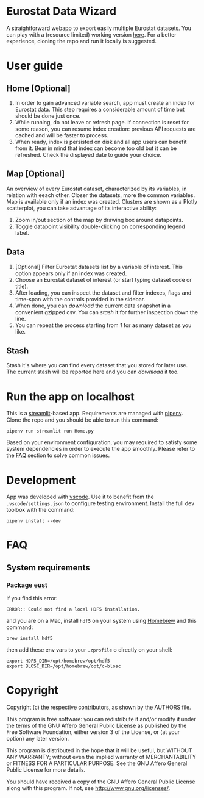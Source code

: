 # Eurostat Data Wizard
A straightforward webapp to export easily multiple Eurostat datasets. You can play with a (resource limited) working version [here](https://eurostat-datawizard.streamlit.app). For a better experience, cloning the repo and run it locally is suggested.

# User guide
## Home [Optional]
1. In order to gain advanced variable search, app must create an index for Eurostat data. This step requires a considerable amount of time but should be done just once. 
2. While running, do not leave or refresh page. If connection is reset for some reason, you can resume index creation: previous API requests are cached and will be faster to process.
3. When ready, index is persisted on disk and all app users can benefit from it. Bear in mind that index can become too old but it can be refreshed. Check the displayed date to guide your choice.

## Map [Optional]
An overview of every Eurostat dataset, characterized by its variables, in relation with eeach other. Closer the datasets, more the common variables. Map is available only if an index was created. Clusters are shown as a Plotly scatterplot, you can take advantage of its interactive ability:
1. Zoom in/out section of the map by drawing box around datapoints.
2. Toggle datapoint visibility double-clicking on corresponding legend label.

## Data
1. [Optional] Filter Eurostat datasets list by a variable of interest. This option appears only if an index was created.
2. Choose an Eurostat dataset of interest (or start typing dataset code or title).
3. After loading, you can inspect the dataset and filter indexes, flags and time-span with the controls provided in the sidebar.
4. When done, you can _download_ the current data snapshot in a convenient gzipped csv. You can _stash_ it for further inspection down the line. 
5. You can repeat the process starting from _1_ for as many dataset as you like.

## Stash
Stash it's where you can find every dataset that you stored for later use. The current stash will be reported here and you can _download_ it too.

# Run the app on localhost
This is a [streamlit](https://streamlit.io/)-based app. Requirements are managed with [pipenv](https://pipenv.pypa.io/). 
Clone the repo and you should be able to run this command:
```
pipenv run streamlit run Home.py
```
Based on your environment configuration, you may required to satisfy some system dependencies in order to execute the app smoothly. Please refer to the [FAQ](#FAQ) section to solve common issues.

# Development
App was developed with [vscode](https://code.visualstudio.com/). Use it to benefit from the `.vscode/settings.json` to configure testing environment.
Install the full dev toolbox with the command:
```
pipenv install --dev
```

# FAQ
## System requirements
### Package [eust](https://github.com/rasmuse/eust)
If you find this error:
```
ERROR:: Could not find a local HDF5 installation.
```
and you are on a Mac, install `hdf5` on your system using [Homebrew](https://brew.sh/) and this command:
```
brew install hdf5
```
then add these env vars to your `.zprofile` o directly on your shell:
```
export HDF5_DIR=/opt/homebrew/opt/hdf5
export BLOSC_DIR=/opt/homebrew/opt/c-blosc
```

# Copyright
Copyright (c) the respective contributors, as shown by the AUTHORS file.

This program is free software: you can redistribute it and/or modify
it under the terms of the GNU Affero General Public License as published
by the Free Software Foundation, either version 3 of the License, or
(at your option) any later version.

This program is distributed in the hope that it will be useful,
but WITHOUT ANY WARRANTY; without even the implied warranty of
MERCHANTABILITY or FITNESS FOR A PARTICULAR PURPOSE.  See the
GNU Affero General Public License for more details.

You should have received a copy of the GNU Affero General Public License
along with this program.  If not, see <http://www.gnu.org/licenses/>.
